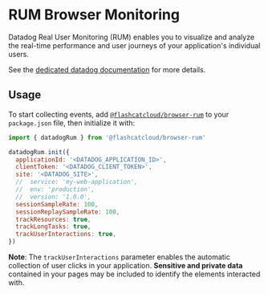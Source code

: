 # RUM Browser Monitoring

Datadog Real User Monitoring (RUM) enables you to visualize and analyze the real-time performance and user journeys of your application's individual users.

See the [dedicated datadog documentation][1] for more details.

## Usage

To start collecting events, add [`@flashcatcloud/browser-rum`][2] to your `package.json` file, then initialize it with:

```javascript
import { datadogRum } from '@flashcatcloud/browser-rum'

datadogRum.init({
  applicationId: '<DATADOG_APPLICATION_ID>',
  clientToken: '<DATADOG_CLIENT_TOKEN>',
  site: '<DATADOG_SITE>',
  //  service: 'my-web-application',
  //  env: 'production',
  //  version: '1.0.0',
  sessionSampleRate: 100,
  sessionReplaySampleRate: 100,
  trackResources: true,
  trackLongTasks: true,
  trackUserInteractions: true,
})
```

**Note**: The `trackUserInteractions` parameter enables the automatic collection of user clicks in your application. **Sensitive and private data** contained in your pages may be included to identify the elements interacted with.

<!-- Note: all URLs should be absolute -->

[1]: https://docs.datadoghq.com/real_user_monitoring/browser
[2]: https://www.npmjs.com/package/@flashcatcloud/browser-rum
